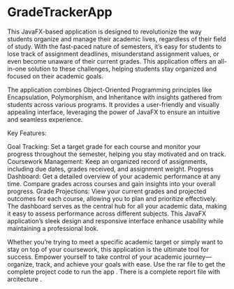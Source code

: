 # GradeTrackerApp
This JavaFX-based application is designed to revolutionize the way students organize and manage their academic lives, regardless of their field of study. With the fast-paced nature of semesters, it’s easy for students to lose track of assignment deadlines, misunderstand assignment values, or even become unaware of their current grades. This application offers an all-in-one solution to these challenges, helping students stay organized and focused on their academic goals.

The application combines Object-Oriented Programming principles like Encapsulation, Polymorphism, and Inheritance with insights gathered from students across various programs. It provides a user-friendly and visually appealing interface, leveraging the power of JavaFX to ensure an intuitive and seamless experience.

Key Features:

Goal Tracking: Set a target grade for each course and monitor your progress throughout the semester, helping you stay motivated and on track.
Coursework Management: Keep an organized record of assignments, including due dates, grades received, and assignment weight.
Progress Dashboard: Get a detailed overview of your academic performance at any time. Compare grades across courses and gain insights into your overall progress.
Grade Projections: View your current grades and projected outcomes for each course, allowing you to plan and prioritize effectively.
The dashboard serves as the central hub for all your academic data, making it easy to assess performance across different subjects. This JavaFX application’s sleek design and responsive interface enhance usability while maintaining a professional look.

Whether you’re trying to meet a specific academic target or simply want to stay on top of your coursework, this application is the ultimate tool for success. Empower yourself to take control of your academic journey—organize, track, and achieve your goals with ease.
Use the rar file to get the complete project code to run the app . There is a complete report file with arcitecture .
